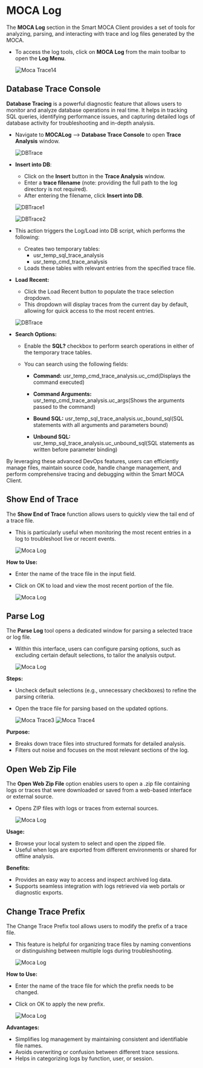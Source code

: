 # MOCA Log
The **MOCA Log** section in the Smart MOCA Client provides a set of tools for analyzing, parsing, and interacting with trace and log files generated by the MOCA.

- To access the log tools, click on **MOCA Log** from the main toolbar to open the **Log Menu**.

    ![Moca Trace14](./.attachments/Moca_log_1.png)

## Database Trace Console

**Database Tracing** is a powerful diagnostic feature that allows users to monitor and analyze database operations in real time. It helps in tracking SQL queries, identifying performance issues, and capturing detailed logs of database activity for troubleshooting and in-depth analysis.

- Navigate to **MOCALog** --> **Database Trace Console** to open **Trace Analysis** window.
  
  ![DBTrace](./.attachments/trace5.png)

- **Insert into DB**: 
  - Click on the **Insert** button in the **Trace Analysis** window.
  - Enter a **trace filename** (note: providing the full path to the log directory is not required).
  - After entering the filename, click **Insert into DB**.

  ![DBTrace1](./.attachments/trace6.png)

  ![DBTrace2](./.attachments/trace8.png)

- This action triggers the Log/Load into DB script, which performs the following:

  - Creates two temporary tables:
    - usr_temp_sql_trace_analysis
    - usr_temp_cmd_trace_analysis
  - Loads these tables with relevant entries from the specified trace file.

- **Load Recent:**
  - Click the Load Recent button to populate the trace selection dropdown.
  - This dropdown will display traces from the current day by default, allowing for quick access to the most recent entries.
   
  ![DBTrace](./.attachments/trace7.png)

- **Search Options:** 

  - Enable the **SQL?** checkbox to perform search operations in either of the temporary trace tables.

  - You can search using the following fields:

    - **Command:** usr_temp_cmd_trace_analysis.uc_cmd(Displays the command executed)

    - **Command Arguments:** usr_temp_cmd_trace_analysis.uc_args(Shows the arguments passed to the command)

    - **Bound SQL:** usr_temp_sql_trace_analysis.uc_bound_sql(SQL statements with all arguments and parameters bound)

    - **Unbound SQL:** usr_temp_sql_trace_analysis.uc_unbound_sql(SQL statements as written before parameter binding)

By leveraging these advanced DevOps features, users can efficiently manage files, maintain source code, handle change management, and perform comprehensive tracing and debugging within the Smart MOCA Client.

## Show End of Trace
The **Show End of Trace** function allows users to quickly view the tail end of a trace file.
- This is particularly useful when monitoring the most recent entries in a log to troubleshoot live or recent events.

    ![Moca Log](./.attachments/moca_log_3.png)


**How to Use:**
- Enter the name of the trace file in the input field.
- Click on OK to load and view the most recent portion of the file.

    ![Moca Log](./.attachments/moca_log_7.png)

## Parse Log
The **Parse Log** tool opens a dedicated window for parsing a selected trace or log file. 
- Within this interface, users can configure parsing options, such as excluding certain default selections, to tailor the analysis output.

    ![Moca Log](./.attachments/moca_log_4.png)

**Steps:**
- Uncheck default selections (e.g., unnecessary checkboxes) to refine the parsing criteria.
- Open the trace file for parsing based on the updated options.

    ![Moca Trace3](./.attachments/traceenabled.png)
    ![Moca Trace4](./.attachments/Traceenabled2.png)

**Purpose:**

- Breaks down trace files into structured formats for detailed analysis.
- Filters out noise and focuses on the most relevant sections of the log.


## Open Web Zip File

The **Open Web Zip File** option enables users to open a .zip file containing logs or traces that were downloaded or saved from a web-based interface or external source.

- Opens ZIP files with logs or traces from external sources.

    ![Moca Log](./.attachments/moca_log_5.png)

**Usage:**

- Browse your local system to select and open the zipped file.
- Useful when logs are exported from different environments or shared for offline analysis.

**Benefits:**

- Provides an easy way to access and inspect archived log data.
- Supports seamless integration with logs retrieved via web portals or diagnostic exports.


## Change Trace Prefix
The Change Trace Prefix tool allows users to modify the prefix of a trace file. 

- This feature is helpful for organizing trace files by naming conventions or distinguishing between multiple logs during troubleshooting.

    ![Moca Log](./.attachments/moca_log_6.png)

**How to Use:**

- Enter the name of the trace file for which the prefix needs to be changed.
- Click on OK to apply the new prefix.

    ![Moca Log](./.attachments/moca_log_7.png)

**Advantages:**

- Simplifies log management by maintaining consistent and identifiable file names.
- Avoids overwriting or confusion between different trace sessions.
- Helps in categorizing logs by function, user, or session.


